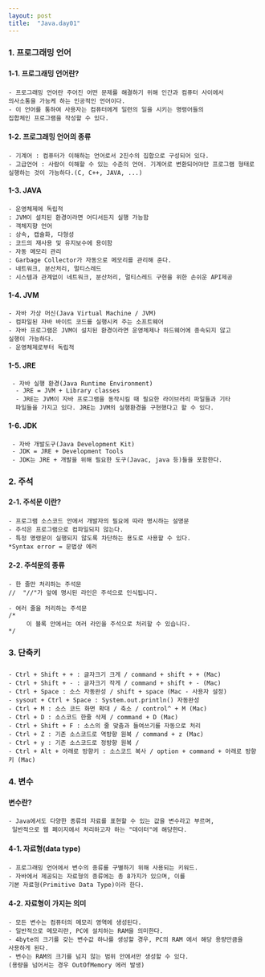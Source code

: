 ```yaml
---
layout: post
title:  "Java.day01"
---
```


### 1. 프로그래밍 언어

#### 1-1. 프로그래밍 언어란?

 
    - 프로그래밍 언어란 주어진 어떤 문제를 해결하기 위해 인간과 컴퓨터 사이에서
    의사소통을 가능케 하는 인공적인 언어이다.
    - 이 언어를 통하여 사용자는 컴퓨터에게 일련의 일을 시키는 명령어들의
    집합체인 프로그램을 작성할 수 있다.
   
#### 1-2. 프로그래밍 언어의 종류


    - 기계어 : 컴퓨터가 이해하는 언어로서 2진수의 집합으로 구성되어 있다.
    - 고급언어 : 사람이 이해할 수 있는 수준의 언어. 기계어로 변환되어야만 프로그램 형태로
    실행하는 것이 가능하다.(C, C++, JAVA, ...)
   
#### 1-3. JAVA


    - 운영체제에 독립적
	: JVM이 설치된 환경이라면 어디서든지 실행 가능함
    - 객체지향 언어
	: 상속, 캡슐화, 다형성
	: 코드의 재사용 및 유지보수에 용이함
    - 자동 메모리 관리
	: Garbage Collector가 자동으로 메모리를 관리해 준다.
    - 네트워크, 분산처리, 멀티스레드
	: 시스템과 관계없이 네트워크, 분산처리, 멀티스레드 구현을 위한 손쉬운 API제공
  
#### 1-4. JVM


    - 자바 가상 머신(Java Virtual Machine / JVM)
    - 컴파일된 자바 바이트 코드를 실행시켜 주는 소프트웨어
    - 자바 프로그램은 JVM이 설치된 환경이라면 운영체제나 하드웨어에 종속되지 않고
    실행이 가능하다.
    - 운영체제로부터 독립적

#### 1-5. JRE


     - 자바 실행 환경(Java Runtime Environment)
      - JRE = JVM + Library classes
      - JRE는 JVM이 자바 프로그램을 동작시킬 때 필요한 라이브러리 파일들과 기타
      파일들을 가지고 있다. JRE는 JVM의 실행환경을 구현했다고 할 수 있다.
  
#### 1-6. JDK


     - 자바 개발도구(Java Development Kit)
     - JDK = JRE + Development Tools
     - JDK는 JRE + 개발을 위해 필요한 도구(Javac, java 등)들을 포함한다.
     
### 2. 주석

#### 2-1.  주석문 이란?


    - 프로그램 소스코드 안에서 개발자의 필요에 따라 명시하는 설명문
    - 주석은 프로그램으로 컴파일되지 않는다.
    - 특정 명령문이 실행되지 않도록 차단하는 용도로 사용할 수 있다.
	*Syntax error = 문법상 에러

#### 2-2. 주석문의 종류
  
  
    - 한 줄만 처리하는 주석문
	//  "//"가 앞에 명시된 라인은 주석으로 인식됩니다.

    - 여러 줄을 처리하는 주석문
	/* 
	     이 블록 안에서는 여러 라인을 주석으로 처리할 수 있습니다.
	*/
  
### 3. 단축키
  
#####
    - Ctrl + Shift + + : 글자크기 크게 / command + shift + + (Mac)
    - Ctrl + Shift + - : 글자크기 작게 / command + shift + - (Mac)
    - Ctrl + Space : 소스 자동완성 / shift + space (Mac - 사용자 설정)
  	- sysout + Ctrl + Space : System.out.println() 자동완성
    - Ctrl + M : 소스 코드 화면 확대 / 축소 / control^ + M (Mac)
    - Ctrl + D : 소스코드 한줄 삭제 / command + D (Mac)
    - Ctrl + Shift + F : 소스의 줄 맞춤과 들여쓰기를 자동으로 처리
    - Ctrl + Z : 기존 소스코드로 역방향 원복 / command + z (Mac)
    - Ctrl + y : 기존 소스코드로 정방향 원복 / 
    - Ctrl + Alt + 아래로 방향키 : 소스코드 복사 / option + command + 아래로 방향키 (Mac)
    
### 4. 변수

#### 변수란?


    - Java에서도 다양한 종류의 자료를 표현할 수 있는 값을 변수라고 부르며,
     일반적으로 웹 페이지에서 처리하고자 하는 "데이터"에 해당한다.
     
#### 4-1.  자료형(data type)
    - 프로그래밍 언어에서 변수의 종류를 구별하기 위해 사용되는 키워드.
    - 자바에서 제공되는 자료형의 종류에는 총 8가지가 있으며, 이를 
    기본 자료형(Primitive Data Type)이라 한다.

#### 4-2. 자료형이 가지는 의미


    - 모든 변수는 컴퓨터의 메모리 영역에 생성된다.
    - 일반적으로 메모리란, PC에 설치하는 RAM을 의미한다.
    - 4byte의 크기를 갖는 변수값 하나를 생성할 경우, PC의 RAM 에서 해당 용량만큼을
    사용하게 된다.
    - 변수는 RAM의 크기를 넘지 않는 범위 안에서만 생성할 수 있다.
    (용량을 넘어서는 경우 OutOfMemory 에러 발생)

